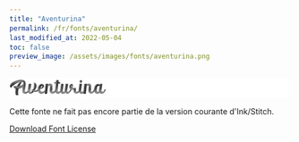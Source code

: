 ```yaml
---
title: "Aventurina"
permalink: /fr/fonts/aventurina/
last_modified_at: 2022-05-04
toc: false
preview_image: /assets/images/fonts/aventurina.png
---
```

![Aventurina](/assets/images/fonts/aventurina.png)

Cette fonte ne fait pas encore partie de la version courante d'Ink/Stitch.


[Download Font License](https://github.com/inkstitch/inkstitch/tree/main/fonts/aventurina/LICENSE)
